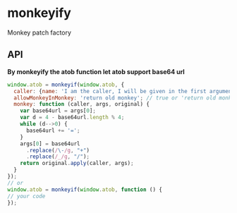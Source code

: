 # monkeyify
Monkey patch factory

## API
**By monkeyify the atob function let atob support base64 url**
```javascript
window.atob = monkeyif(window.atob, {
  caller: {name: 'I am the caller, I will be given in the first argument in monkey function'},
  allowMonkeyInMonkey: 'return old monkey'; // true or 'return old monkey'
  monkey: function (caller, args, original) {
    var base64url = args[0];
    var d = 4 - base64url.length % 4;
    while (d-->0) {
      base64url += '=';
    }
    args[0] = base64url
      .replace(/\-/g, "+")
      .replace(/_/g, "/");
    return original.apply(caller, args);
  }
});
// or
window.atob = monkeyif(window.atob, function () {
// your code
});
```
